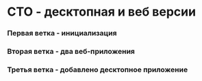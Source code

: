 <h1>СТО - десктопная и веб версии</h1>
<h3>Первая ветка - инициализация</h3>
<h3>Вторая ветка - два веб-приложения</h3>
<h3>Третья ветка - добавлено десктопное приложение</h3>
